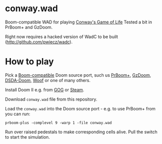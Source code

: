 # conway.wad
Boom-compatible WAD for playing [Conway's Game of Life](https://en.wikipedia.org/wiki/Conway%27s_Game_of_Life)
Tested a bit in PrBoom+ and GzDoom.

Right now requires a hacked version of WadC to be built (http://github.com/pwiecz/wadc).

# How to play
Pick a [Boom-compatible](https://doomwiki.org/wiki/Comparison_of_source_ports#Comparison_by_compatibility) Doom source port,
such us [PrBoom+](https://github.com/coelckers/prboom-plus/releases), [GzDoom](https://zdoom.org/downloads), [DSDA-Doom](https://github.com/kraflab/dsda-doom), [Woof](https://github.com/fabiangreffrath/woof/releases) or one of many others.

Install Doom II e.g. from [GOG](https://www.gog.com/en/game/doom_ii) or [Steam](https://store.steampowered.com/app/2300/DOOM_II/).

Download `conway.wad` file from this repository.

Load the `conway.wad` into the Doom source port - e.g. to use PrBoom+ from you can run:

```prboom-plus -complevel 9 -warp 1 -file conway.wad```

Run over raised pedestals to make corresponding cells alive. Pull the switch to start the simulation.
